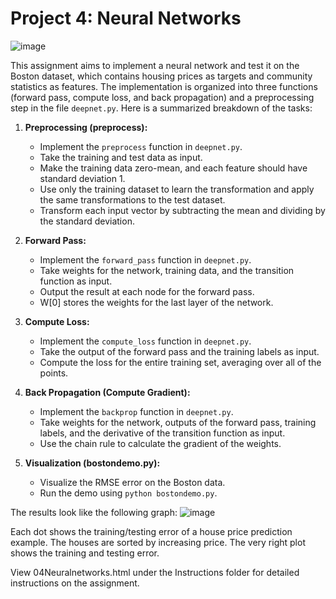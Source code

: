 # Project 4: Neural Networks

![image](https://github.com/Amanda-L/WashU-ML-Project4-NeuralNetworks-2023/assets/52643725/8b8eb876-f520-4377-b958-5c3a6a54cced)


This assignment aims to implement a neural network and test it on the Boston dataset, which contains housing prices as targets and community statistics as features. The implementation is organized into three functions (forward pass, compute loss, and back propagation) and a preprocessing step in the file `deepnet.py`. Here is a summarized breakdown of the tasks:

1. **Preprocessing (preprocess):**
   - Implement the `preprocess` function in `deepnet.py`.
   - Take the training and test data as input.
   - Make the training data zero-mean, and each feature should have standard deviation 1.
   - Use only the training dataset to learn the transformation and apply the same transformations to the test dataset.
   - Transform each input vector by subtracting the mean and dividing by the standard deviation.

2. **Forward Pass:**
   - Implement the `forward_pass` function in `deepnet.py`.
   - Take weights for the network, training data, and the transition function as input.
   - Output the result at each node for the forward pass.
   - W[0] stores the weights for the last layer of the network.

3. **Compute Loss:**
   - Implement the `compute_loss` function in `deepnet.py`.
   - Take the output of the forward pass and the training labels as input.
   - Compute the loss for the entire training set, averaging over all of the points.

4. **Back Propagation (Compute Gradient):**
   - Implement the `backprop` function in `deepnet.py`.
   - Take weights for the network, outputs of the forward pass, training labels, and the derivative of the transition function as input.
   - Use the chain rule to calculate the gradient of the weights.

5. **Visualization (bostondemo.py):**
   - Visualize the RMSE error on the Boston data.
   - Run the demo using `python bostondemo.py`.

The results look like the following graph:
![image](https://github.com/Amanda-L/WashU-ML-Project4-NeuralNetworks-2023/assets/52643725/a8a13357-9856-4418-9d13-da3d867f3f91)

Each dot shows the training/testing error of a house price prediction example. The houses are sorted by increasing price. The very right plot shows the training and testing error.



View 04Neuralnetworks.html under the Instructions folder for detailed instructions on the assignment.
